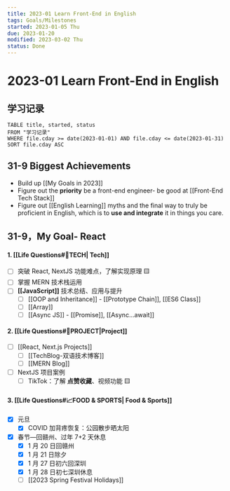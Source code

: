 ```yaml
---
title: 2023-01 Learn Front-End in English
tags: Goals/Milestones  
started: 2023-01-05 Thu
due: 2023-01-20
modified: 2023-03-02 Thu
status: Done
---
```

# 2023-01 Learn Front-End in English
## 学习记录

```dataview
TABLE title, started, status
FROM "学习记录"
WHERE file.cday >= date(2023-01-01) AND file.cday <= date(2023-01-31)
SORT file.cday ASC
```

## 31-9 Biggest Achievements
- Build up [[My Goals in 2023]]
- Figure out the **priority** be a front-end engineer- be good at [[Front-End Tech Stack]]
- Figure out [[English Learning]] myths and the final way to truly be proficient in English, which is to **use and integrate** it in things you care.
## 31-9，My Goal- React
#### 1. [[Life Questions#🚀TECH| Tech]]
- [ ] 突破 React, NextJS 功能难点，了解实现原理 🟨
- [ ] 掌握 MERN 技术栈运用
- [ ] **[[JavaScript]]** 技术总结、应用与提升
	- [ ] [[OOP and Inheritance]] - [[Prototype Chain]], [[ES6 Class]]
	- [ ] [[Array]] 
	- [ ] [[Async JS]] - [[Promise]], [[Async...await]]
#### 2. [[Life Questions#🚀PROJECT|Project]]
- [ ] [[React, Next.js Projects]]
	- [ ] [[TechBlog-双语技术博客]]
	- [ ] [[MERN Blog]]
- [ ] NextJS 项目案例 
	- [ ] TikTok：了解 **点赞收藏**、视频功能 🟨
#### 3. [[Life Questions#📈FOOD & SPORTS| Food & Sports]]
- [x] 元旦
	- [x] COVID 加背疼恢复：公园散步晒太阳
- [x] 春节—回赣州、过年 7+2 天休息
	- [x] 1 月 20 日回赣州
	- [x] 1 月 21 日除夕
	- [x] 1 月 27 日初六回深圳
	- [x] 1 月 28 日初七深圳休息
	- [ ] [[2023 Spring Festival Holidays]]